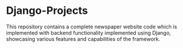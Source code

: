 # Django-Projects
This repository contains a complete newspaper website code which is implemented with backend functionality implemented using Django, showcasing various features and capabilities of the framework.
